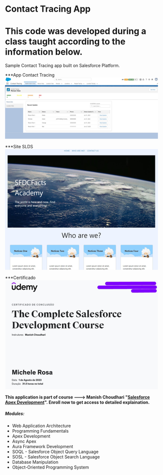 # Contact Tracing App

# This code was developed during a class taught according to the information below.

Sample Contact Tracing app built on Salesforce Platform.

***App Contact Tracing
![Contact_Tracing_App](https://github.com/MimjrJ20/ct-Udemy/blob/main/img-app_ct.jpg)

***Site SLDS
![Page_SLDS](https://github.com/MimjrJ20/ct-Udemy/blob/main/img-page.jpg)

***Certificado
![Page_SLDS](https://github.com/MimjrJ20/ct-Udemy/blob/main/img-certf.jpg)


<b>This application is part of course ---> Manish Choudhari "[Salesforce Apex Development](https://www.udemy.com/course/salesforce-development)". Enroll now to get access to detailed explaination.</b>

##### Modules:

-   Web Application Architecture
-   Programming Fundamentals
-   Apex Development
-   Async Apex
-   Aura Framework Development
-   SOQL - Salesforce Object Query Language
-   SOSL - Salesforce Object Search Language
-   Database Manipulation
-   Object-Oriented Programming System

